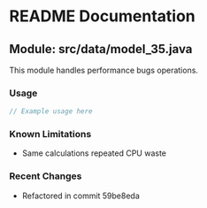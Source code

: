 # README Documentation

## Module: src/data/model_35.java

This module handles performance bugs operations.

### Usage

```java
// Example usage here
```

### Known Limitations

- Same calculations repeated CPU waste

### Recent Changes

- Refactored in commit 59be8eda
